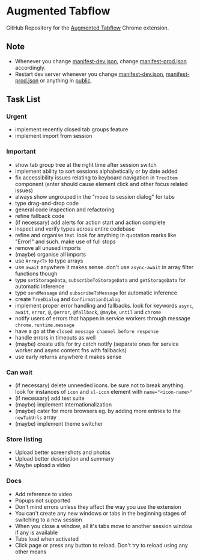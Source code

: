 # Augmented Tabflow

GitHub Repository for the [Augmented Tabflow](https://chromewebstore.google.com/detail/augmented-tabflow/aaopjlakghchpkfolggoiblacllaekho) Chrome extension.

## Note

- Whenever you change [manifest-dev.json](manifest-dev.json), change [manifest-prod.json](manifest-prod.json) accordingly.
- Restart dev server whenever you change [manifest-dev.json](manifest-dev.json), [manifest-prod.json](manifest-prod.json) or anything in [public](public).

## Task List

### Urgent

- implement recently closed tab groups feature
- implement import from session

### Important

- show tab group tree at the right time after session switch
- implement ability to sort sessions alphabetically or by date added
- fix accessibility issues relating to keyboard navigation in `TreeItem` component (enter should cause element click and other focus related issues)
- always show ungrouped in the "move to session dialog" for tabs
- type drag-and-drop code
- general code inspection and refactoring
- refine fallback code
- (if necessary) add alerts for action start and action complete
- inspect and verify types across entire codebase
- refine and organise text. look for anything in quotation marks like "Error!" and such. make use of full stops
- remove all unused imports
- (maybe) organise all imports
- use `Array<T>` to type arrays
- use `await` anywhere it makes sense. don't use `async-await` in array filter functions though
- type `setStorageData`, `subscribeToStorageData` and `getStorageData` for automatic inference
- type `sendMessage` and `subscribeToMessage` for automatic inference
- create `TreeDialog` and `ConfirmationDialog`
- implement proper error handling and fallbacks. look for keywords `async`, `await`, `error`, `@`, `@error`, `@fallback`, `@maybe`, `until` and `chrome`
- notify users of errors that happen in service workers through message `chrome.runtime.message`
- have a go at the `closed message channel before response`
- handle errors in timeouts as well
- (maybe) create utils for try catch notify (separate ones for service worker and async content fns with fallbacks)
- use early returns anywhere it makes sense

### Can wait

- (if necessary) delete unneeded icons. be sure not to break anything. look for instances of `icon` and `sl-icon` element with `name="<icon-name>"`
- (if necessary) add test suite
- (maybe) implement internationalization
- (maybe) cater for more browsers eg. by adding more entries to the `newTabUrls` array
- (maybe) implement theme switcher

### Store listing

- Upload better screenshots and photos
- Upload better description and summary
- Maybe upload a video

### Docs

- Add reference to video
- Popups not supported
- Don't mind errors unless they affect the way you use the extension
- You can't create any new windows or tabs in the beginning stages of switching to a new session
- When you close a window, all it's tabs move to another session window if any is available
- Tabs load when activated
- Click page or press any button to reload. Don't try to reload using any other means
